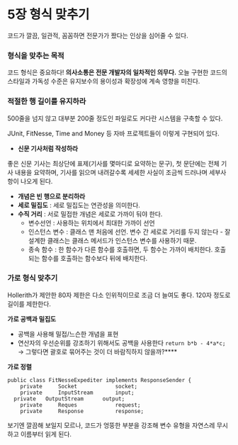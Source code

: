 # 5장 형식 맞추기

코드가 깔끔, 일관적, 꼼꼼하면 전문가가 짰다는 인상을 심어줄 수 있다.

### 형식을 맞추는 목적

코드 형식은 중요하다! **의사소통은 전문 개발자의 일차적인 의무다.** 오늘 구현한 코드의 스타일과 가독성 수준은 유지보수의 용이성과 확장성에 계속 영향을 미친다.

### 적절한 행 길이를 유지하라

500줄을 넘지 않고 대부분 200줄 정도인 파일로도 커다란 시스템을 구축할 수 있다.

JUnit, FitNesse, Time and Money 등 자바 프로젝트들이 이렇게 구현되어 있다.

- **신문 기사처럼 작성하라**

좋은 신문 기사는 최상단에 표제(기사를 몇마디로 요약하는 문구), 첫 문단에는 전체 기사 내용을 요약하며, 기사를 읽으며 내려갈수록 세세한 사실이 조금씩 드러나며 세부사항이 나오게 된다. 

- **개념은 빈 행으로 분리하라**
- **세로 밀집도** : 세로 밀집도는 연관성을 의미한다.
- **수직 거리** : 서로 밀접한 개념은 세로로 가까이 둬야 한다.
    - 변수선언 : 사용하는 위치에서 최대한 가까이 선언
    - 인스턴스 변수 : 클래스 맨 처음에 선언. 변수 간 세로로 거리를 두지 않는다 - 잘 설계한 클래스는 클래스 메서드가 인스턴스 변수를 사용하기 때문.
    - 종속 함수 : 한 함수가 다른 함수를 호출하면, 두 함수는 가까이 배치한다. 호출되는 함수를 호출하는 함수보다 뒤에 배치한다.
    

### ****가로 형식 맞추기****

Hollerith가 제안한 80자 제한은 다소 인위적이므로 조금 더 늘여도 좋다. 120자 정도로 길이를 제한한다.

****가로 공백과 밀집도****

- 공백을 사용해 밀접/느슨한 개념을 표현
- 연산자의 우선순위를 강조하기 위해서도 공백을 사용한다 `return b*b - 4*a*c;`  → 그렇다면 괄호로 묶어주는 것이 더 바람직하지 않을까?****

****가로 정렬****

```
public class FitNesseExpediter implements ResponseSender {
	private		Socket		      socket;
	private 	InputStream 	  input;
  private 	OutputStream 	  output;
	private 	Reques		      request; 		
	private 	Response 	      response;
```

보기엔 깔끔해 보일지 모르나, 코드가 엉뚱한 부분을 강조해 변수 유형을 자연스레 무시하고 이름부터 읽게 된다.